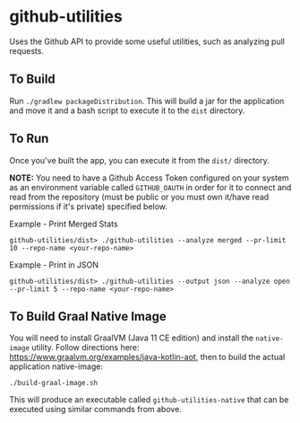 # github-utilities
Uses the Github API to provide some useful utilities, such as analyzing pull requests.

## To Build
Run `./gradlew packageDistribution`.
This will build a jar for the application and move it and a bash script to execute it to the `dist` directory.

## To Run
Once you've built the app, you can execute it from the `dist/` directory.

**NOTE:** You need to have a Github Access Token configured on your system as an environment variable called `GITHUB_OAUTH` in order for it to connect and
read from the repository (must be public or you must own it/have read permissions if it's private) specified below.

Example - Print Merged Stats
```
github-utilities/dist> ./github-utilities --analyze merged --pr-limit 10 --repo-name <your-repo-name>
```

Example - Print in JSON
```
github-utilities/dist> ./github-utilities --output json --analyze open --pr-limit 5 --repo-name <your-repo-name>
```

## To Build Graal Native Image
You will need to install GraalVM (Java 11 CE edition) and install the `native-image` utility. Follow directions here: https://www.graalvm.org/examples/java-kotlin-aot, then to build
the actual application native-image:
```
./build-graal-image.sh
```

This will produce an executable called `github-utilities-native` that can be executed using similar commands from above.
